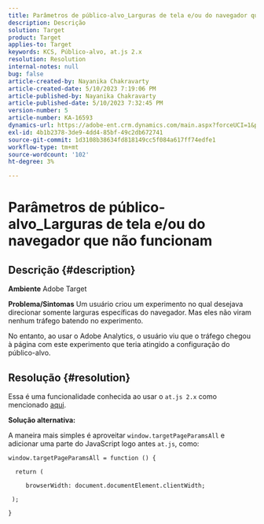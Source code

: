```yaml
---
title: Parâmetros de público-alvo_Larguras de tela e/ou do navegador que não funcionam
description: Descrição
solution: Target
product: Target
applies-to: Target
keywords: KCS, Público-alvo, at.js 2.x
resolution: Resolution
internal-notes: null
bug: false
article-created-by: Nayanika Chakravarty
article-created-date: 5/10/2023 7:19:06 PM
article-published-by: Nayanika Chakravarty
article-published-date: 5/10/2023 7:32:45 PM
version-number: 5
article-number: KA-16593
dynamics-url: https://adobe-ent.crm.dynamics.com/main.aspx?forceUCI=1&pagetype=entityrecord&etn=knowledgearticle&id=33aea286-67ef-ed11-8849-6045bd006239
exl-id: 4b1b2378-3de9-4dd4-85bf-49c2db672741
source-git-commit: 1d3108b38634fd818149cc5f084a617ff74edfe1
workflow-type: tm+mt
source-wordcount: '102'
ht-degree: 3%

---
```


# Parâmetros de público-alvo_Larguras de tela e/ou do navegador que não funcionam

## Descrição {#description}

<b>Ambiente</b>
Adobe Target


<b>Problema/Sintomas</b>
Um usuário criou um experimento no qual desejava direcionar somente larguras específicas do navegador. Mas eles não viram nenhum tráfego batendo no experimento.

No entanto, ao usar o Adobe Analytics, o usuário viu que o tráfego chegou à página com este experimento que teria atingido a configuração do público-alvo.


## Resolução {#resolution}


Essa é uma funcionalidade conhecida ao usar o `at.js 2.x` como mencionado [aqui](https://experienceleague.adobe.com/br/docs/target-dev/developer/client-side/at-js-implementation/upgrading-from-atjs-1x-to-atjs-20.html).

<b>Solução alternativa:</b>

A maneira mais simples é aproveitar `window.targetPageParamsAll` e adicionar uma parte do JavaScript logo antes `at.js`, como:


```
window.targetPageParamsAll = function () {

  return (

     browserWidth: document.documentElement.clientWidth;

 );

}
```
